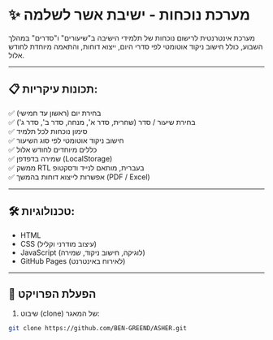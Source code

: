 # ✨ מערכת נוכחות - ישיבת אשר לשלמה

מערכת אינטרנטית לרישום נוכחות של תלמידי הישיבה ב"שיעורים" ו"סדרים" במהלך השבוע, כולל חישוב ניקוד אוטומטי לפי סדרי היום, ייצוא דוחות, והתאמה מיוחדת לחודש אלול.

---

## 📋 תכונות עיקריות:

✅ בחירת יום (ראשון עד חמישי)  
✅ בחירת שיעור / סדר (שחרית, סדר א', מנחה, סדר ב', סדר ג')  
✅ סימון נוכחות לכל תלמיד  
✅ חישוב ניקוד אוטומטי לפי סוג השיעור  
✅ כללים מיוחדים לחודש אלול  
✅ שמירה בדפדפן (LocalStorage)  
✅ ממשק RTL בעברית, מותאם לנייד ודסקטופ  
✅ אפשרות לייצוא דוחות בהמשך (PDF / Excel)

---

## 🛠️ טכנולוגיות:
- HTML
- CSS (עיצוב מודרני וקליל)
- JavaScript (לוגיקה, חישוב ניקוד, שמירה)
- GitHub Pages (לאירוח באינטרנט)

---

## 🚀 הפעלת הפרויקט

1. שיבוט (clone) של המאגר:
```bash
git clone https://github.com/BEN-GREEND/ASHER.git
